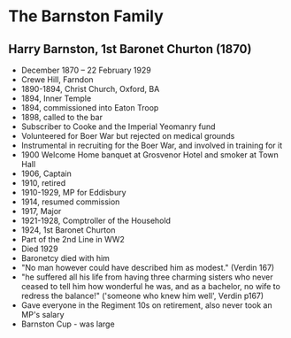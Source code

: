 # The Barnston Family

## Harry Barnston, 1st Baronet Churton (1870)

* December 1870 – 22 February 1929
* Crewe Hill, Farndon
* 1890-1894, Christ Church, Oxford, BA
* 1894, Inner Temple
* 1894, commissioned into Eaton Troop
* 1898, called to the bar
* Subscriber to Cooke and the Imperial Yeomanry fund
* Volunteered for Boer War but rejected on medical grounds
* Instrumental in recruiting for the Boer War, and involved in training for it
* 1900 Welcome Home banquet at Grosvenor Hotel and smoker at Town Hall
* 1906, Captain
* 1910, retired
* 1910-1929, MP for Eddisbury
* 1914, resumed commission
* 1917, Major
* 1921-1928, Comptroller of the Household
* 1924, 1st Baronet Churton
* Part of the 2nd Line in WW2
* Died 1929
* Baronetcy died with him
* "No man however could have described him as modest." (Verdin 167)
* "he suffered all his life from having three charming sisters who never ceased to tell him how wonderful he was, and as a bachelor, no wife to redress the balance!" ('someone who knew him well', Verdin p167)
* Gave everyone in the Regiment 10s on retirement, also never took an MP's salary
* Barnston Cup - was large
